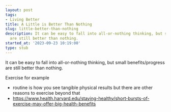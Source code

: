 ```yaml
---
layout: post
tags:
- Living Better
title: A Little is Better Than Nothing
slug: little-better-than-nothing
description: It can be easy to fall into all-or-nothing thinking, but small benefits/progress
  are still better than nothing.
started_at: '2023-09-23 10:19:00'
type: stub
---
```


It can be easy to fall into all-or-nothing thinking, but small benefits/progress are still better than nothing.

Exercise for example
* routine is how you see tangible physical results but there are other reasons to exercise beyond that
* https://www.health.harvard.edu/staying-healthy/short-bursts-of-exercise-may-offer-big-health-benefits